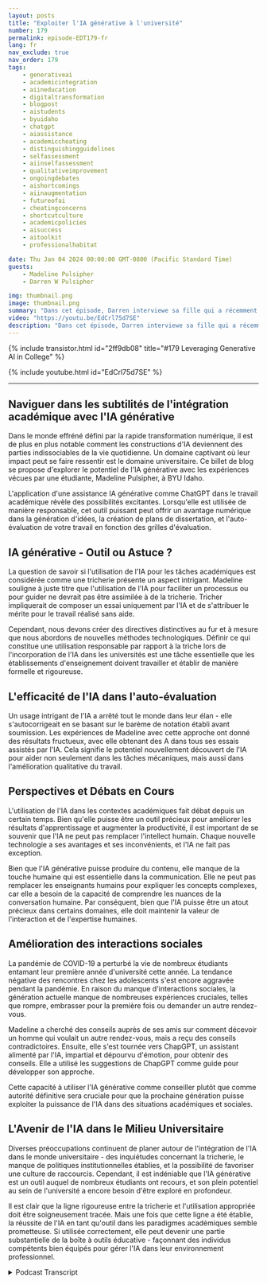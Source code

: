 ```yaml
---
layout: posts
title: "Exploiter l'IA générative à l'université"
number: 179
permalink: episode-EDT179-fr
lang: fr
nav_exclude: true
nav_order: 179
tags:
    - generativeai
    - academicintegration
    - aiineducation
    - digitaltransformation
    - blogpost
    - aistudents
    - byuidaho
    - chatgpt
    - aiassistance
    - academiccheating
    - distinguishingguidelines
    - selfassessment
    - aiinselfassessment
    - qualitativeimprovement
    - ongoingdebates
    - aishortcomings
    - aiinaugmentation
    - futureofai
    - cheatingconcerns
    - shortcutculture
    - academicpolicies
    - aisuccess
    - aitoolkit
    - professionalhabitat

date: Thu Jan 04 2024 00:00:00 GMT-0800 (Pacific Standard Time)
guests:
    - Madeline Pulsipher
    - Darren W Pulsipher

img: thumbnail.png
image: thumbnail.png
summary: "Dans cet épisode, Darren interviewe sa fille qui a récemment terminé son premier semestre à l'université à propos de son expérience d'utilisation de la technologie AI générative dans ses études universitaires. Elle décrit les défis et les succès associés à l'utilisation de cet outil transformationnel."
video: "https://youtu.be/EdCrl75d7SE"
description: "Dans cet épisode, Darren interviewe sa fille qui a récemment terminé son premier semestre à l'université à propos de son expérience d'utilisation de la technologie AI générative dans ses études universitaires. Elle décrit les défis et les succès associés à l'utilisation de cet outil transformationnel."
---
```


<div>
{% include transistor.html id="2ff9db08" title="#179 Leveraging Generative AI in College" %}

{% include youtube.html id="EdCrl75d7SE" %}
</div>

---

## Naviguer dans les subtilités de l'intégration académique avec l'IA générative

Dans le monde effréné défini par la rapide transformation numérique, il est de plus en plus notable comment les constructions d'IA deviennent des parties indissociables de la vie quotidienne. Un domaine captivant où leur impact peut se faire ressentir est le domaine universitaire. Ce billet de blog se propose d'explorer le potentiel de l'IA générative avec les expériences vécues par une étudiante, Madeline Pulsipher, à BYU Idaho.

L'application d'une assistance IA générative comme ChatGPT dans le travail académique révèle des possibilités excitantes. Lorsqu'elle est utilisée de manière responsable, cet outil puissant peut offrir un avantage numérique dans la génération d'idées, la création de plans de dissertation, et l'auto-évaluation de votre travail en fonction des grilles d'évaluation.

## IA générative - Outil ou Astuce ?

La question de savoir si l'utilisation de l'IA pour les tâches académiques est considérée comme une tricherie présente un aspect intrigant. Madeline souligne à juste titre que l'utilisation de l'IA pour faciliter un processus ou pour guider ne devrait pas être assimilée à de la tricherie. Tricher impliquerait de composer un essai uniquement par l'IA et de s'attribuer le mérite pour le travail réalisé sans aide.

Cependant, nous devons créer des directives distinctives au fur et à mesure que nous abordons de nouvelles méthodes technologiques. Définir ce qui constitue une utilisation responsable par rapport à la triche lors de l'incorporation de l'IA dans les universités est une tâche essentielle que les établissements d'enseignement doivent travailler et établir de manière formelle et rigoureuse.

## L'efficacité de l'IA dans l'auto-évaluation

Un usage intrigant de l'IA a arrêté tout le monde dans leur élan - elle s'autocorrigeait en se basant sur le barème de notation établi avant soumission. Les expériences de Madeline avec cette approche ont donné des résultats fructueux, avec elle obtenant des A dans tous ses essais assistés par l'IA. Cela signifie le potentiel nouvellement découvert de l'IA pour aider non seulement dans les tâches mécaniques, mais aussi dans l'amélioration qualitative du travail.

## Perspectives et Débats en Cours

L'utilisation de l'IA dans les contextes académiques fait débat depuis un certain temps. Bien qu'elle puisse être un outil précieux pour améliorer les résultats d'apprentissage et augmenter la productivité, il est important de se souvenir que l'IA ne peut pas remplacer l'intellect humain. Chaque nouvelle technologie a ses avantages et ses inconvénients, et l'IA ne fait pas exception.

Bien que l'IA générative puisse produire du contenu, elle manque de la touche humaine qui est essentielle dans la communication. Elle ne peut pas remplacer les enseignants humains pour expliquer les concepts complexes, car elle a besoin de la capacité de comprendre les nuances de la conversation humaine. Par conséquent, bien que l'IA puisse être un atout précieux dans certains domaines, elle doit maintenir la valeur de l'interaction et de l'expertise humaines.

## Amélioration des interactions sociales

La pandémie de COVID-19 a perturbé la vie de nombreux étudiants entamant leur première année d'université cette année. La tendance négative des rencontres chez les adolescents s'est encore aggravée pendant la pandémie. En raison du manque d'interactions sociales, la génération actuelle manque de nombreuses expériences cruciales, telles que rompre, embrasser pour la première fois ou demander un autre rendez-vous.

Madeline a cherché des conseils auprès de ses amis sur comment décevoir un homme qui voulait un autre rendez-vous, mais a reçu des conseils contradictoires. Ensuite, elle s'est tournée vers ChapGPT, un assistant alimenté par l'IA, impartial et dépourvu d'émotion, pour obtenir des conseils. Elle a utilisé les suggestions de ChapGPT comme guide pour développer son approche.

Cette capacité à utiliser l'IA générative comme conseiller plutôt que comme autorité définitive sera cruciale pour que la prochaine génération puisse exploiter la puissance de l'IA dans des situations académiques et sociales.

## L'Avenir de l'IA dans le Milieu Universitaire

Diverses préoccupations continuent de planer autour de l'intégration de l'IA dans le monde universitaire - des inquiétudes concernant la tricherie, le manque de politiques institutionnelles établies, et la possibilité de favoriser une culture de raccourcis. Cependant, il est indéniable que l'IA générative est un outil auquel de nombreux étudiants ont recours, et son plein potentiel au sein de l'université a encore besoin d'être exploré en profondeur.

Il est clair que la ligne rigoureuse entre la tricherie et l'utilisation appropriée doit être soigneusement tracée. Mais une fois que cette ligne a été établie, la réussite de l'IA en tant qu'outil dans les paradigmes académiques semble prometteuse. Si utilisée correctement, elle peut devenir une partie substantielle de la boîte à outils éducative - façonnant des individus compétents bien équipés pour gérer l'IA dans leur environnement professionnel.



<details>
<summary> Podcast Transcript </summary>

<p></p>

</details>
